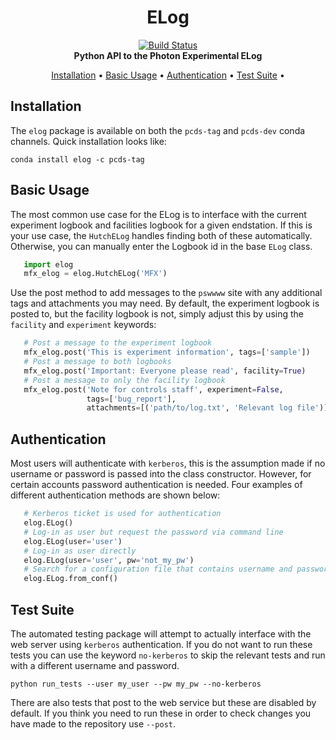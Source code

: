 <h1 align="center">ELog</h1>

<div align="center">
  <!-- Build Status -->
  <a href="https://travis-ci.org/pcdshub/elog">
    <img
src="https://img.shields.io/travis/pcdshub/elog/master.svg?style=flat-square"
      alt="Build Status" />
  </a>
</div>

<div align="center">
  <strong>Python API to the Photon Experimental ELog</strong>
</div>

<p align="center">
  <a href="#installation">Installation</a> •
  <a href="#basic-usage">Basic Usage</a> •
  <a href="#authentication">Authentication</a> •
  <a href="#test-suite">Test Suite</a> •
</p>


## Installation
The `elog` package is available on both the `pcds-tag` and `pcds-dev` conda
channels. Quick installation looks like:

```shell
conda install elog -c pcds-tag
```

## Basic Usage
The most common use case for the ELog is to interface with the current
experiment logbook and facilities logbook for a given endstation. If this is
your use case, the `HutchELog` handles finding both of these automatically.
Otherwise, you can manually enter the Logbook id in the base `ELog` class.

```python
   import elog
   mfx_elog = elog.HutchELog('MFX')
```

Use the post method to add messages to the `pswwww` site with any additional
tags and attachments you may need. By default, the experiment logbook is posted
to, but the facility logbook is not, simply adjust this by using the `facility`
and `experiment` keywords:

```python
   # Post a message to the experiment logbook
   mfx_elog.post('This is experiment information', tags=['sample'])
   # Post a message to both logbooks
   mfx_elog.post('Important: Everyone please read', facility=True)
   # Post a message to only the facility logbook
   mfx_elog.post('Note for controls staff', experiment=False,
                 tags=['bug_report'],
                 attachments=[('path/to/log.txt', 'Relevant log file')])
```
   
## Authentication
Most users will authenticate with `kerberos`, this is the assumption made if no
username or password is passed into the class constructor. However, for
certain accounts password authentication is needed. Four examples of different
authentication methods are shown below:

```python
   # Kerberos ticket is used for authentication
   elog.ELog()
   # Log-in as user but request the password via command line
   elog.ELog(user='user')
   # Log-in as user directly
   elog.ELog(user='user', pw='not_my_pw')
   # Search for a configuration file that contains username and password
   elog.ELog.from_conf()
```

## Test Suite
The automated testing package will attempt to actually interface with the web
server using `kerberos` authentication. If you do not want to run these tests
you can use the keyword `no-kerberos` to skip the relevant tests and run with a
different username and password.

```shell
python run_tests --user my_user --pw my_pw --no-kerberos
```

There are also tests that post to the web service but these are disabled by
default. If you think you need to run these in order to check changes you have
made to the repository use `--post`.
